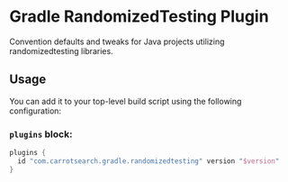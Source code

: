 
# Gradle RandomizedTesting Plugin

Convention defaults and tweaks for Java projects utilizing randomizedtesting libraries.

## Usage

You can add it to your top-level build script using the following configuration:

### `plugins` block:

```groovy
plugins {
  id "com.carrotsearch.gradle.randomizedtesting" version "$version"
}
```
